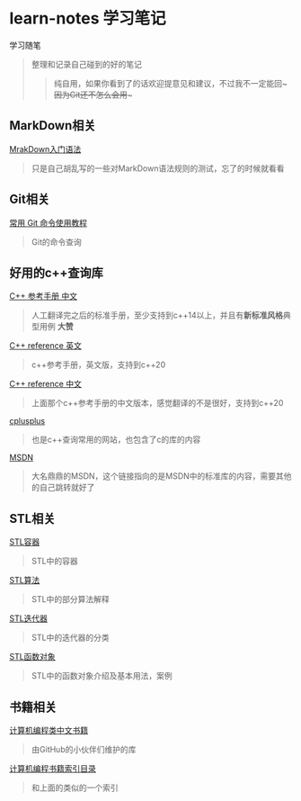 learn-notes 学习笔记
===
学习随笔  
>整理和记录自己碰到的好的笔记  
>>纯自用，如果你看到了的话欢迎提意见和建议，不过我不一定能回~~~因为Git还不怎么会用~~~

MarkDown相关  
---
[MrakDown入门语法](https://github.com/HaretDust/learn-notes/blob/master/MarkDown/MarkDown%20%E5%AD%A6%E4%B9%A0.md "MarkDown的基本语法")  
>只是自己胡乱写的一些对MarkDown语法规则的测试，忘了的时候就看看

Git相关
---
[常用 Git 命令使用教程](http://classfoo.com/ccby/article/cBVvbSu)
>Git的命令查询 

好用的c++查询库
---
[C++ 参考手册 中文](http://classfoo.com/ccby/article/acZKb "相当于翻译完之后的标准手册")
>人工翻译完之后的标准手册，至少支持到c++14以上，并且有**新标准风格**典型用例 **大赞**

[C++ reference 英文](http://en.cppreference.com/w/ )
>c++参考手册，英文版，支持到c++20  

[C++ reference 中文](http://zh.cppreference.com/w/%E9%A6%96%E9%A1%B5 )
>上面那个c++参考手册的中文版本，感觉翻译的不是很好，支持到c++20

[cplusplus](http://www.cplusplus.com/)
>也是c++查询常用的网站，也包含了c的库的内容

[MSDN](https://msdn.microsoft.com/zh-cn/library/cscc687y.aspx)
>大名鼎鼎的MSDN，这个链接指向的是MSDN中的标准库的内容，需要其他的自己跳转就好了

STL相关
---
[STL容器](https://github.com/HaretDust/cpp-learn-notes/blob/master/STL/STL%20%E5%AE%B9%E5%99%A8.md "STL中的容器"  )  
>STL中的容器  

[STL算法](https://github.com/HaretDust/cpp-learn-notes/blob/master/STL/STL%20%E7%AE%97%E6%B3%95.md "STL中的部分算法解释"  )  
>STL中的部分算法解释  

[STL迭代器](https://github.com/HaretDust/cpp-learn-notes/blob/master/STL/STL%20%E8%BF%AD%E4%BB%A3%E5%99%A8.md "STL中的迭代器的分类" )  
>STL中的迭代器的分类  

[STL函数对象](https://github.com/HaretDust/learn-notes/blob/master/STL/STL%20%E5%87%BD%E6%95%B0%E5%AF%B9%E8%B1%A1.md "STL中的函数对象" )
>STL中的函数对象介绍及基本用法，案例  


书籍相关
---
[计算机编程类中文书籍](https://github.com/justjavac/free-programming-books-zh_CN)
>由GitHub的小伙伴们维护的库

[计算机编程书籍索引目录](https://github.com/EbookFoundation/free-programming-books/blob/master/free-programming-books-zh.md#c-1)
>和上面的类似的一个索引

